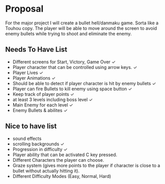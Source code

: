 # Proposal 

For the major project I will create a bullet hell/danmaku game. Sorta like a Touhou copy. The player will be able to move around the screen to avoid enemy bullets while trying to shoot and eliminate the enemy.

## Needs To Have List 

- Different screens for Start, Victory, Game Over ✓
- Player character that can be controlled using arrow keys. ✓
- Player Lives ✓
- Player Animations ✓
- Should be able to detect if player character is hit by enemy bullets ✓                 
- Player can fire Bullets to kill enemy using space button ✓
- Keep track of player points ✓
- at least 3 levels including boss level ✓
- Main Enemy for each level ✓
- Enemy Bullets & abilites ✓

## Nice to have list 


- sound effects
- scrolling backgrounds ✓
- Progression in difficulty ✓
- Player ability that can be activated C key pressed.
- Different Characters the player can choose.
- Graze system (gives more points to the player if character is close to a bullet without actually hitting it).
- Different Difficulty Modes (Easy, Normal, Hard)

